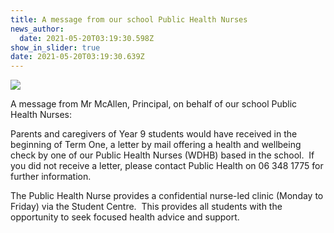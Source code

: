 ```yaml
---
title: A message from our school Public Health Nurses
news_author:
  date: 2021-05-20T03:19:30.598Z
show_in_slider: true
date: 2021-05-20T03:19:30.639Z
---
```

![](https://res.cloudinary.com/whanganuihigh/image/upload/v1621480916/News/health_nurses_1.jpg)

A message from Mr McAllen, Principal, on behalf of our school Public Health Nurses:

Parents and caregivers of Year 9 students would have received in the beginning of Term One, a letter by mail offering a health and wellbeing check by one of our Public Health Nurses (WDHB) based in the school.  If you did not receive a letter, please contact Public Health on 06 348 1775 for further information.

The Public Health Nurse provides a confidential nurse-led clinic (Monday to Friday) via the Student Centre.  This provides all students with the opportunity to seek focused health advice and support.